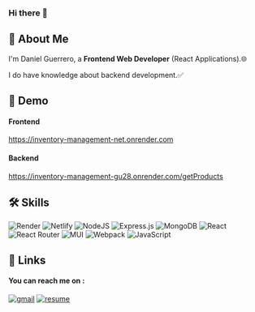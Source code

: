 ### Hi there 👋


## 🚀 About Me
I'm Daniel Guerrero, a **Frontend Web Developer** (React Applications).🌐

I do have knowledge about backend development.✅
## 🚨 Demo
#### Frontend
https://inventory-management-net.onrender.com

#### Backend
https://inventory-management-gu28.onrender.com/getProducts

## 🛠 Skills
![Render](https://img.shields.io/badge/Render-%46E3B7.svg?style=for-the-badge&logo=render&logoColor=white) 
![Netlify](https://img.shields.io/badge/netlify-%23000000.svg?style=for-the-badge&logo=netlify&logoColor=#00C7B7)
![NodeJS](https://img.shields.io/badge/node.js-6DA55F?style=for-the-badge&logo=node.js&logoColor=white)
![Express.js](https://img.shields.io/badge/express.js-%23404d59.svg?style=for-the-badge&logo=express&logoColor=%2361DAFB)
![MongoDB](https://img.shields.io/badge/MongoDB-%234ea94b.svg?style=for-the-badge&logo=mongodb&logoColor=white)
![React](https://img.shields.io/badge/react-%2320232a.svg?style=for-the-badge&logo=react&logoColor=%2361DAFB)
![React Router](https://img.shields.io/badge/React_Router-CA4245?style=for-the-badge&logo=react-router&logoColor=white)
![MUI](https://img.shields.io/badge/MUI-%230081CB.svg?style=for-the-badge&logo=mui&logoColor=white)
![Webpack](https://img.shields.io/badge/webpack-%238DD6F9.svg?style=for-the-badge&logo=webpack&logoColor=black)
![JavaScript](https://img.shields.io/badge/javascript-%23323330.svg?style=for-the-badge&logo=javascript&logoColor=%23F7DF1E)

## 🔗 Links

#### You can reach me on :
[![gmail](https://img.shields.io/badge/Gmail-D14836?style=for-the-badge&logo=Gmail&logoColor=white)](mailto:danielguerrerodev@gmail.com) [![resume](https://img.shields.io/badge/Resume-4285F4?style=for-the-badge&logo=read-the-docs&logoColor=white)](https://google.com)
